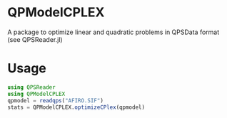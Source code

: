 # QPModelCPLEX

A package to optimize linear and quadratic problems in QPSData format (see
QPSReader.jl)

# Usage

```julia
using QPSReader
using QPModelCPLEX
qpmodel = readqps("AFIRO.SIF")
stats = QPModelCPLEX.optimizeCPlex(qpmodel)
```
